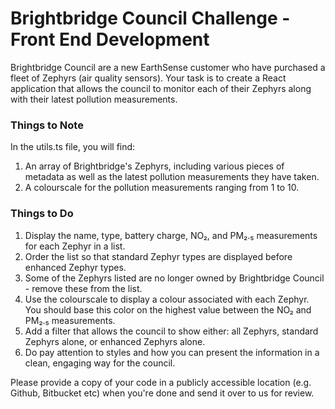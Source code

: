 # Brightbridge Council Challenge - Front End Development

Brightbridge Council are a new EarthSense customer who have purchased a fleet of Zephyrs (air quality sensors). Your task is to create a React application that allows the council to monitor each of their Zephyrs along with their latest pollution measurements.

### Things to Note

In the utils.ts file, you will find:

1. An array of Brightbridge's Zephyrs, including various pieces of metadata as well as the latest pollution measurements they have taken.
2. A colourscale for the pollution measurements ranging from 1 to 10.

### Things to Do

1. Display the name, type, battery charge, NO₂, and PM₂.₅ measurements for each Zephyr in a list.
2. Order the list so that standard Zephyr types are displayed before enhanced Zephyr types.
3. Some of the Zephyrs listed are no longer owned by Brightbridge Council - remove these from the list.
4. Use the colourscale to display a colour associated with each Zephyr. You should base this color on the highest value between the NO₂ and PM₂.₅ measurements.
5. Add a filter that allows the council to show either: all Zephyrs, standard Zephyrs alone, or enhanced Zephyrs alone.
6. Do pay attention to styles and how you can present the information in a clean, engaging way for the council.

Please provide a copy of your code in a publicly accessible location (e.g. Github, Bitbucket etc) when you're done and send it over to us for review.
